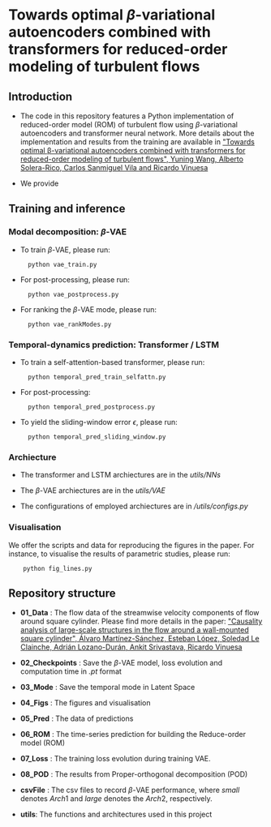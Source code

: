 # Towards optimal $\beta$-variational autoencoders combined with transformers for reduced-order modeling of turbulent flows

## Introduction
+ The code in this repository features a Python implementation of reduced-order model (ROM) of turbulent flow using $\beta$-variational autoencoders and transformer neural network. More details about the implementation and results from the training are available in ["Towards optimal β-variational autoencoders combined with
transformers for reduced-order modeling of turbulent flows", Yuning Wang, Alberto Solera-Rico, Carlos Sanmiguel Vila and Ricardo Vinuesa](https://doi.org/10.1016/j.ijheatfluidflow.2023.109254)


+ We provide 

## Training and inference
### Modal decomposition: $\beta$-VAE 
+ To train $\beta$-VAE, please run:

        python vae_train.py

+ For post-processing, please run:

        python vae_postprocess.py

+ For ranking the $\beta$-VAE mode, please run:

        python vae_rankModes.py

### Temporal-dynamics prediction: Transformer / LSTM
+ To train a self-attention-based transformer, please run: 

        python temporal_pred_train_selfattn.py

+ For post-processing: 

        python temporal_pred_postprocess.py 

+ To yield the sliding-window error $\epsilon$, please run: 

        python temporal_pred_sliding_window.py 

### Archiecture
+ The transformer and LSTM archiectures are in the *utils/NNs*

+ The $\beta$-VAE archiectures are in the *utils/VAE*

+ The configurations of employed archiectures are in */utils/configs.py*

### Visualisation 
We offer the scripts and data for reproducing the figures in the paper. For instance, to visualise the results of parametric studies, please run: 

        python fig_lines.py

## Repository structure
+ **01_Data**           : The flow data of the streamwise velocity components of flow around square cylinder. Please find more details in the paper: ["Causality analysis of large-scale structures in the flow around a wall-mounted square cylinder", Álvaro Martínez-Sánchez, Esteban López, Soledad Le Clainche, Adrián Lozano-Durán, Ankit Srivastava, Ricardo Vinuesa](https://doi.org/10.1017/jfm.2023.423)

+ **02_Checkpoints**    : Save the $\beta$-VAE model, loss evolution and computation time in *.pt* format

+ **03_Mode**           : Save the temporal mode in Latent Space

+ **04_Figs**           : The figures and visualisation

+ **05_Pred**           : The data of predictions

+ **06_ROM**            : The time-series prediction for 
building the Reduce-order model (ROM)

+ **07_Loss**           : The training loss evolution during training VAE. 

+ **08_POD**            : The results from Proper-orthogonal decomposition (POD) 

+ **csvFile**          : The csv files to record $\beta$-VAE performance, where *small* denotes $Arch1$ and *large* denotes the $Arch2$, respectively. 

+ **utils**: The functions and architectures used in this project